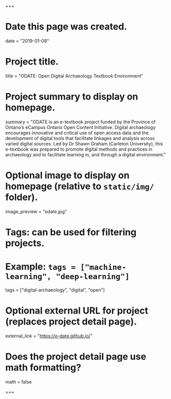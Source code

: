 +++
# Date this page was created.
date = "2019-01-08"

# Project title.
title = "ODATE: Open Digital Archaeology Textbook Environment"

# Project summary to display on homepage.
summary = "ODATE is an e-textbook project funded by the Province of Ontario’s eCampus Ontario Open Content Initiative. Digital archaeology encourages innovative and critical use of open access data and the development of digital tools that facilitate linkages and analysis across varied digital sources. Led by Dr Shawn Graham (Carleton University), this e-textbook was prepared to promote digital methods and practices in archaeology and to facilitate learning in, and through a digital environment."

# Optional image to display on homepage (relative to `static/img/` folder).
image_preview = "odate.jpg"

# Tags: can be used for filtering projects.
# Example: `tags = ["machine-learning", "deep-learning"]`
tags = ["digital-archaeology", "digital", "open"]

# Optional external URL for project (replaces project detail page).
external_link = "https://o-date.github.io/"

# Does the project detail page use math formatting?
math = false

+++
